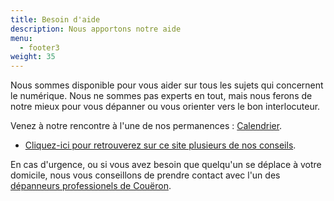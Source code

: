 ```yaml
---
title: Besoin d'aide
description: Nous apportons notre aide
menu:
  - footer3
weight: 35
---
```


Nous sommes disponible pour vous aider sur tous les sujets qui concernent le numérique. Nous ne sommes pas experts en tout, mais nous ferons de notre mieux pour vous dépanner ou vous orienter vers le bon interlocuteur.

Venez à notre rencontre à l'une de nos permanences : [Calendrier](/page/calendrier/).

* [Cliquez-ici pour retrouverez sur ce site plusieurs de nos conseils](/page/nos_conseils/).

En cas d'urgence, ou si vous avez besoin que quelqu'un se déplace à votre domicile, nous vous conseillons de prendre contact avec l'un des [dépanneurs professionels de Couëron](/page/coueron/).